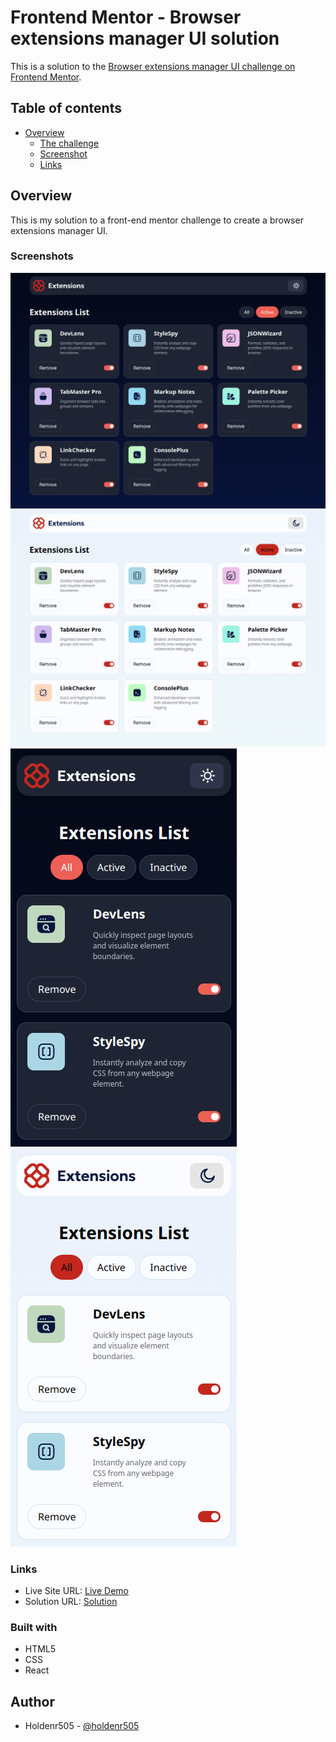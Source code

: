 # Frontend Mentor - Browser extensions manager UI solution

This is a solution to the [Browser extensions manager UI challenge on Frontend Mentor](https://www.frontendmentor.io/challenges/browser-extension-manager-ui-yNZnOfsMAp).

## Table of contents

- [Overview](#overview)
  - [The challenge](#the-challenge)
  - [Screenshot](#screenshot)
  - [Links](#links)

## Overview

This is my solution to a front-end mentor challenge to create
a browser extensions manager UI.

### Screenshots
![Desktop Dark](./screenshots/desktop-dark.png)
![Desktop Light](./screenshots/desktop-light.png)
![Mobile Dark](./screenshots/mobile-dark.png)
![Mobile Light](./screenshots/mobile-light.png)

### Links
- Live Site URL: [Live Demo](https://fm-browser-extensions-manager.netlify.app/)
- Solution URL: [Solution](https://www.frontendmentor.io/solutions/browser-extensions-manage-rui-a_bSV0M8_e)

### Built with
- HTML5
- CSS
- React

## Author
- Holdenr505 - [@holdenr505](https://www.frontendmentor.io/profile/holdenr505)
